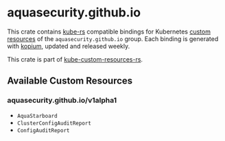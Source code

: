 <!--
SPDX-FileCopyrightText: The kube-custom-resources-rs Authors
SPDX-License-Identifier: 0BSD
 -->

# aquasecurity.github.io

This crate contains [kube-rs](https://kube.rs/) compatible bindings for Kubernetes [custom resources](https://kubernetes.io/docs/tasks/extend-kubernetes/custom-resources/custom-resource-definitions/) of the `aquasecurity.github.io` group. Each binding is generated with [kopium](https://github.com/kube-rs/kopium), updated and released weekly.

This crate is part of [kube-custom-resources-rs](https://github.com/metio/kube-custom-resources-rs).

## Available Custom Resources

### aquasecurity.github.io/v1alpha1
- `AquaStarboard`
- `ClusterConfigAuditReport`
- `ConfigAuditReport`
